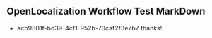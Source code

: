 ## OpenLocalization Workflow Test MarkDown
* acb9801f-bd39-4cf1-952b-70caf2f3e7b7 thanks!

<!--HONumber=Jul16_HO2-->


